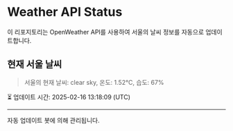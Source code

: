 
# Weather API Status

이 리포지토리는 OpenWeather API를 사용하여 서울의 날씨 정보를 자동으로 업데이트합니다.

## 현재 서울 날씨
> 서울의 현재 날씨: clear sky, 온도: 1.52°C, 습도: 67%

⏳ 업데이트 시간: 2025-02-16 13:18:09 (UTC)

---
자동 업데이트 봇에 의해 관리됩니다.
